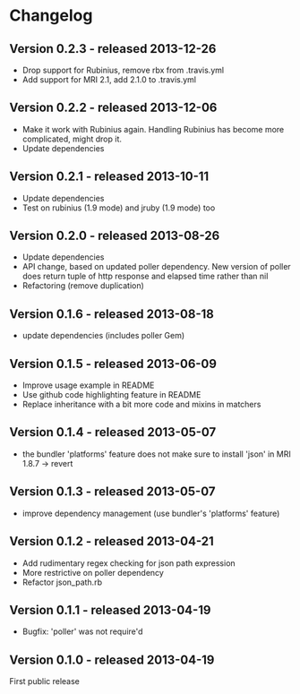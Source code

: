 Changelog
=========

Version 0.2.3 - released 2013-12-26
-------------

* Drop support for Rubinius, remove rbx from .travis.yml
* Add support for MRI 2.1, add 2.1.0 to .travis.yml

Version 0.2.2 - released 2013-12-06
-------------

* Make it work with Rubinius again. Handling Rubinius has become more complicated, might drop it.
* Update dependencies

Version 0.2.1 - released 2013-10-11
-------------

* Update dependencies
* Test on rubinius (1.9 mode) and jruby (1.9 mode) too

Version 0.2.0 - released 2013-08-26
-------------

* Update dependencies
* API change, based on updated poller dependency. New version of poller does return tuple of http response and elapsed time rather than nil
* Refactoring (remove duplication)

Version 0.1.6 - released 2013-08-18
-------------

* update dependencies (includes poller Gem)

Version 0.1.5 - released 2013-06-09
-------------

* Improve usage example in README
* Use github code highlighting feature in README
* Replace inheritance with a bit more code and mixins in matchers

Version 0.1.4 - released 2013-05-07
-------------

* the bundler 'platforms' feature does not make sure to install 'json' in MRI 1.8.7 -> revert

Version 0.1.3 - released 2013-05-07
-------------

* improve dependency management (use bundler's 'platforms' feature)

Version 0.1.2 - released 2013-04-21
-------------

* Add rudimentary regex checking for json path expression
* More restrictive on poller dependency
* Refactor json_path.rb

Version 0.1.1 - released 2013-04-19
-------------

* Bugfix: 'poller' was not require'd

Version 0.1.0 - released 2013-04-19
-------------

First public release